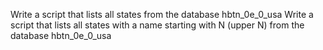Write a script that lists all states from the database hbtn_0e_0_usa
Write a script that lists all states with a name starting with N (upper N) from the database hbtn_0e_0_usa
